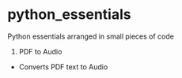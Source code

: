 # python_essentials
Python essentials arranged in small pieces of code
1. PDF to Audio
- Converts PDF text to Audio 